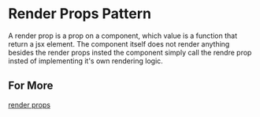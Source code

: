 # Render Props Pattern

A render prop is a prop on a component, which value is a function that return a jsx element.
The component itself does not render anything besides the render props insted the component simply
call the rendre prop insted of implementing it's own rendering logic.

## For More

[render props](https://www.patterns.dev/posts/render-props-pattern/)
